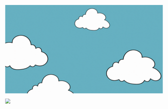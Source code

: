 
<img
  src="https://raw.githubusercontent.com/VishSinh/VishSinh/VishSinh-patch-1/intro.gif"
  />


<p><img src="https://github-readme-stats.vercel.app/api/top-langs/?username=VishSinh&layout=donut&theme=onedark"/></p>



